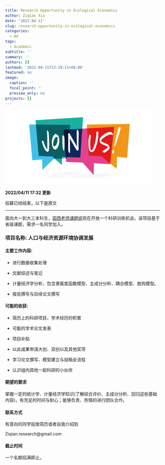 ```yaml
---
title: Research Opportunity in Ecological Economics
author: Ziqian Xia
date: '2022-04-11'
slug: research-opportunity-in-ecological-economics
categories:
  - Ad
tags:
  - Academic
subtitle: ''
summary: ''
authors: []
lastmod: '2022-04-11T13:39:11+08:00'
featured: no
image:
  caption: ''
  focal_point: ''
  preview_only: no
projects: []
---
```


![](images/join.jpg)

**2022/04/11 17:32 更新**

招募已经结束，以下是原文

------------------------------------------------------------------------

面向大一到大三本科生，[田西老师课题组](http://sem.ncu.edu.cn/szdw/szgk/js/79c83e7575f34bfca134a33cd2e17209.htm)现在开放一个科研训练机会。该项目基于省级课题，需求一名同学加入。

### **项目名称: 人口与经济资源环境协调发展**

#### **主要工作内容:**

-   进行数据收集处理

-   文献综述与笔记

-   计量经济学分析，包含隶属度函数模型、主成分分析、耦合模型、脱钩模型。

-   报告撰写与后续论文撰写

#### 可能的收获:

-   简历上的科研项目、学术经历的积累

-   可能的学术论文发表

-   项目补贴

-   以此成果申请大创、双创以及其他奖项

-   学习论文撰写、模型建立与投稿全流程

-   认识组内其他一起科研的小伙伴

#### 期望的要求

掌握一定的统计学、计量经济学知识(了解综合评价、主成分分析、回归这些基础内容)，有充足的时间与耐心；能够负责、热情的进行团队合作。

#### 联系方式

有意向的同学投放简历或者自我介绍到

Ziqian.research\@gmail.com

#### 截止时间

一个名额招满即止。
